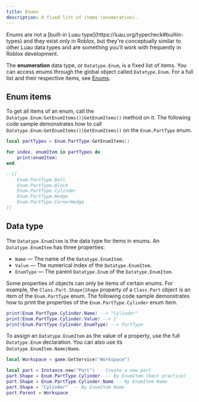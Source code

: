 ```yaml
---
title: Enums
description: A fixed list of items (enumeration).
---
```


<Alert severity="info">
Enums are not a [built-in Luau type](https://luau.org/typecheck#builtin-types) and they exist only in Roblox, but they're conceptually similar to other Luau data types and are something you'll work with frequently in Roblox development.
</Alert>

The **enumeration** data type, or `Datatype.Enum`, is a fixed list of items. You can access enums through the global object called `Datatype.Enum`. For a full list and their respective items, see [Enums](/reference/engine/enums).

## Enum items

To get all items of an enum, call the `Datatype.Enum:GetEnumItems()|GetEnumItems()` method on it. The following code sample demonstrates how to call `Datatype.Enum:GetEnumItems()|GetEnumItems()` on the `Enum.PartType` enum.

```lua
local partTypes = Enum.PartType:GetEnumItems()

for index, enumItem in partTypes do
	print(enumItem)
end

--[[
	Enum.PartType.Ball
	Enum.PartType.Block
	Enum.PartType.Cylinder
	Enum.PartType.Wedge
	Enum.PartType.CornerWedge
]]
```

## Data type

The `Datatype.EnumItem` is the data type for items in enums. An `Datatype.EnumItem` has three properties:

- `Name` — The name of the `Datatype.EnumItem`.
- `Value` — The numerical index of the `Datatype.EnumItem`.
- `EnumType` — The parent `Datatype.Enum` of the `Datatype.EnumItem`.

Some properties of objects can only be items of certain enums. For example, the `Class.Part.Shape|Shape` property of a `Class.Part` object is an item of the `Enum.PartType` enum. The following code sample demonstrates how to print the properties of the `Enum.PartType.Cylinder` enum item.

```lua
print(Enum.PartType.Cylinder.Name) --> "Cylinder"
print(Enum.PartType.Cylinder.Value) --> 2
print(Enum.PartType.Cylinder.EnumType) --> PartType
```

To assign an `Datatype.EnumItem` as the value of a property, use the full `Datatype.Enum` declaration. You can also use its `Datatype.EnumItem.Name|Name`.

```lua
local Workspace = game:GetService("Workspace")

local part = Instance.new("Part") -- Create a new part
part.Shape = Enum.PartType.Cylinder  -- By EnumItem (best practice)
part.Shape = Enum.PartType.Cylinder.Name -- By EnumItem Name
part.Shape = "Cylinder"  -- By EnumItem Name
part.Parent = Workspace
```
